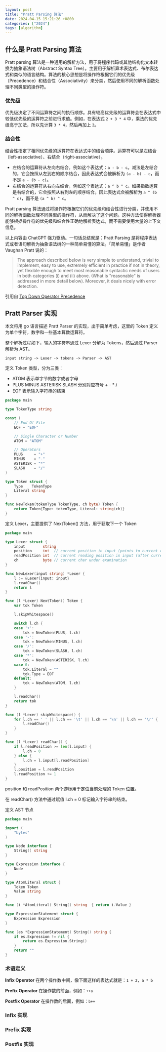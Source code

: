```yaml
---
layout: post
title: "Pratt Parsing 算法"
date: 2024-04-15 15:21:26 +0800
categories: ["2024"]
tags: [algorithm]
---
```


## 什么是 Pratt Parsing 算法

Pratt parsing 算法是一种通用的解析方法，用于将程序代码或其他结构化文本转换为抽象语法树（Abstract Syntax Tree）。主要用于解析算术表达式、布尔表达式和类似的语言结构。算法的核心思想是将操作符根据它们的优先级（Precedence）和结合性（Associativity）来分类，然后使用不同的解析函数处理不同类型的操作符。

### 优先级

优先级决定了不同运算符之间的执行顺序。具有较高优先级的运算符会在表达式中较低优先级的运算符之前进行求值。例如，在表达式 `2 + 3 * 4` 中，乘法的优先级高于加法，所以先计算 `3 * 4`，然后再加上 `2`。

### 结合性

结合性指定了相同优先级的运算符在表达式中的结合顺序。运算符可以是左结合（left-associative）、右结合（right-associative）。

- 左结合的运算符从左向右结合，例如这个表达式：`a - b - c`。减法是左结合的，它会按照从左到右的顺序结合，因此表达式会被解析为 `(a - b) - c`，而不是 `a - (b - c)`。
- 右结合的运算符从右向左结合，例如这个表达式：`a ^ b ^ c`。如果指数运算是右结合的，它会按照从右到左的顺序结合。因此表达式会被解析为 `a ^ (b ^ c)`，而不是 `(a ^ b) ^ c`。

Pratt parsing 算法通过将操作符根据它们的优先级和结合性进行分类，并使用不同的解析函数处理不同类型的操作符，从而解决了这个问题。这种方法使得解析器能够根据操作符的优先级和结合性正确地解析表达式，而不需要使用大量的上下文信息。

以上内容由 ChatGPT 强力驱动。一句话总结就是：Pratt Parsing 是将程序表达式或者语句解析为抽象语法树的一种简单易懂的算法。「简单易懂」是作者 Vaughan Pratt 说的：

> The approach described below is very simple to understand, trivial to implement, easy to use, extremely efficient in practice if not in theory, yet flexible enough to meet most reasonable syntactic needs of users in both categories (i) and (ii) above. (What is "reasonable" is addressed in more detail below). Moreover, it deals nicely with error detection.

引用自 [Top Down Operator Precedence](https://tdop.github.io/)

## Pratt Parser 实现

本文将用 go 语言描述 Pratt Parser 的实现，出于简单考虑，这里的 Token 定义为单个字符，数字和一些基本算数运算符。

整个解析过程如下，输入的字符串通过 Lexer 分解为 Tokens，然后通过 Parser 解析为 AST。

```
input string -> Lexer -> tokens -> Parser -> AST
```

定义 Token 类型，分为三类：

- ATOM 表示单字节的数字或者字母
- PLUS MINUS ASTERISK SLASH 分别对应符号 + - * /
- EOF 表示输入字符串的结束

```go
package main

type TokenType string

const (
	// End Of File
	EOF = "EOF"

	// Single Character or Number
	ATOM = "ATOM"

	// Operators
	PLUS     = "+"
	MINUS    = "-"
	ASTERISK = "*"
	SLASH    = "/"
)

type Token struct {
	Type    TokenType
	Literal string
}

func NewToken(tokenType TokenType, ch byte) Token {
	return Token{Type: tokenType, Literal: string(ch)}
}
```

定义 Lexer，主要提供了 NextToken() 方法，用于获取下一个 Token

```go
package main

type Lexer struct {
	input        string
	position     int  // current position in input (points to current char)
	readPosition int  // current reading position in input (after current char)
	ch           byte // current char under examination
}

func NewLexer(input string) *Lexer {
	l := &Lexer{input: input}
	l.readChar()
	return l
}

func (l *Lexer) NextToken() Token {
	var tok Token

	l.skipWhitespace()

	switch l.ch {
	case '+':
		tok = NewToken(PLUS, l.ch)
	case '-':
		tok = NewToken(MINUS, l.ch)
	case '/':
		tok = NewToken(SLASH, l.ch)
	case '*':
		tok = NewToken(ASTERISK, l.ch)
	case 0:
		tok.Literal = ""
		tok.Type = EOF
	default:
		tok = NewToken(ATOM, l.ch)
	}

	l.readChar()
	return tok
}

func (l *Lexer) skipWhitespace() {
	for l.ch == ' ' || l.ch == '\t' || l.ch == '\n' || l.ch == '\r' {
		l.readChar()
	}
}

func (l *Lexer) readChar() {
	if l.readPosition >= len(l.input) {
		l.ch = 0
	} else {
		l.ch = l.input[l.readPosition]
	}
	l.position = l.readPosition
	l.readPosition += 1
}
```

position 和 readPosition 两个游标用于定位当前处理的 Token 位置。

在 readChar() 方法中通过赋值 l.ch = 0 标记输入字符串的结束。

定义 AST 节点

```go
package main

import (
	"bytes"
)

type Node interface {
	String() string
}

type Expression interface {
	Node
}

type AtomLiteral struct {
	Token Token
	Value string
}

func (i *AtomLiteral) String() string  { return i.Value }

type ExpressionStatement struct {
	Expression Expression
}

func (es *ExpressionStatement) String() string {
	if es.Expression != nil {
		return es.Expression.String()
	}
	return ""
}
```

### 术语定义

**Infix Operator** 在两个操作数中间，像下面这样的表达式就是：`1 + 2`，`a * b`

**Prefix Operator** 在操作数的前面，例如：`++a`

**Postfix Operator** 在操作数的后面，例如：`b++`

### Infix 实现

### Prefix 实现

### Postfix 实现
